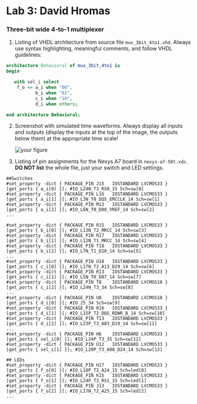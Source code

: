 # Lab 3: David Hromas

### Three-bit wide 4-to-1 multiplexer

1. Listing of VHDL architecture from source file `mux_3bit_4to1.vhd`. Always use syntax highlighting, meaningful comments, and follow VHDL guidelines:

```vhdl
architecture Behavioral of mux_3bit_4to1 is
begin

   with sel_i select
    f_o <= a_i when "00",  
           b_i when "01",
           c_i when "10",
           d_i when others; 

end architecture Behavioral;
```

2. Screenshot with simulated time waveforms. Always display all inputs and outputs (display the inputs at the top of the image, the outputs below them) at the appropriate time scale!

   ![your figure]()

3. Listing of pin assignments for the Nexys A7 board in `nexys-a7-50t.xdc`. **DO NOT list** the whole file, just your switch and LED settings.

```shell
##Switches
#set_property -dict { PACKAGE_PIN J15   IOSTANDARD LVCMOS33 } [get_ports { a_i[0] }]; #IO_L24N_T3_RS0_15 Sch=sw[0]
#set_property -dict { PACKAGE_PIN L16   IOSTANDARD LVCMOS33 } [get_ports { a_i[1] }]; #IO_L3N_T0_DQS_EMCCLK_14 Sch=sw[1]
#set_property -dict { PACKAGE_PIN M13   IOSTANDARD LVCMOS33 } [get_ports { a_i[2] }]; #IO_L6N_T0_D08_VREF_14 Sch=sw[2]
...

#set_property -dict { PACKAGE_PIN R15   IOSTANDARD LVCMOS33 } [get_ports { b_i[0] }]; #IO_L13N_T2_MRCC_14 Sch=sw[3]
#set_property -dict { PACKAGE_PIN R17   IOSTANDARD LVCMOS33 } [get_ports { b_i[1] }]; #IO_L12N_T1_MRCC_14 Sch=sw[4]
#set_property -dict { PACKAGE_PIN T18   IOSTANDARD LVCMOS33 } [get_ports { b_i[2] }]; #IO_L7N_T1_D10_14 Sch=sw[5]
...
#set_property -dict { PACKAGE_PIN U18   IOSTANDARD LVCMOS33 } [get_ports { c_i[0] }]; #IO_L17N_T2_A13_D29_14 Sch=sw[6]
#set_property -dict { PACKAGE_PIN R13   IOSTANDARD LVCMOS33 } [get_ports { c_i[1] }]; #IO_L5N_T0_D07_14 Sch=sw[7]
#set_property -dict { PACKAGE_PIN T8    IOSTANDARD LVCMOS18 } [get_ports { c_i[2] }]; #IO_L24N_T3_34 Sch=sw[8]
...
#set_property -dict { PACKAGE_PIN U8    IOSTANDARD LVCMOS18 } [get_ports { d_i[0] }]; #IO_25_34 Sch=sw[9]
#set_property -dict { PACKAGE_PIN R16   IOSTANDARD LVCMOS33 } [get_ports { d_i[1] }]; #IO_L15P_T2_DQS_RDWR_B_14 Sch=sw[10]
#set_property -dict { PACKAGE_PIN T13   IOSTANDARD LVCMOS33 } [get_ports { d_i[2] }]; #IO_L23P_T3_A03_D19_14 Sch=sw[11]
...
#set_property -dict { PACKAGE_PIN H6    IOSTANDARD LVCMOS33 } [get_ports { sel_i[0] }]; #IO_L24P_T3_35 Sch=sw[12]
#set_property -dict { PACKAGE_PIN U12   IOSTANDARD LVCMOS33 } [get_ports { sel_i[1] }]; #IO_L20P_T3_A08_D24_14 Sch=sw[13]

## LEDs
#set_property -dict { PACKAGE_PIN H17   IOSTANDARD LVCMOS33 } [get_ports { f_o[0] }]; #IO_L18P_T2_A24_15 Sch=led[0]
#set_property -dict { PACKAGE_PIN K15   IOSTANDARD LVCMOS33 } [get_ports { f_o[1] }]; #IO_L24P_T3_RS1_15 Sch=led[1]
#set_property -dict { PACKAGE_PIN J13   IOSTANDARD LVCMOS33 } [get_ports { f_o[2] }]; #IO_L17N_T2_A25_15 Sch=led[2]
...
```
